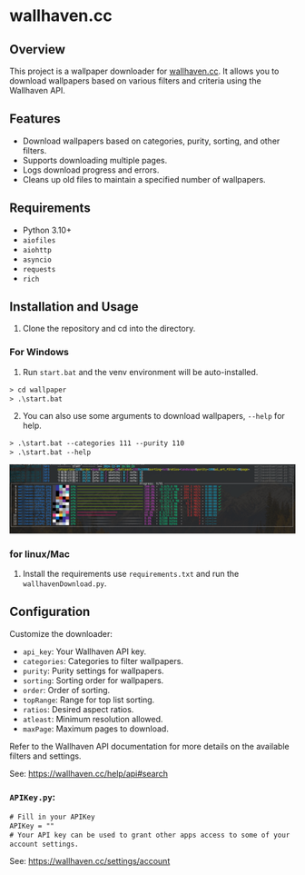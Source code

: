 # wallhaven.cc

## Overview
This project is a wallpaper downloader for [wallhaven.cc](https://wallhaven.cc). It allows you to download wallpapers based on various filters and criteria using the Wallhaven API.

## Features
- Download wallpapers based on categories, purity, sorting, and other filters.
- Supports downloading multiple pages.
- Logs download progress and errors.
- Cleans up old files to maintain a specified number of wallpapers.

## Requirements
- Python 3.10+
- `aiofiles`
- `aiohttp`
- `asyncio`
- `requests`
- `rich`

## Installation and Usage
1. Clone the repository and cd into the directory.

### For Windows
1. Run `start.bat` and the venv environment will be auto-installed.

```shell
> cd wallpaper
> .\start.bat
```
2. You can also use some arguments to download wallpapers, `--help` for help.
```shell
> .\start.bat --categories 111 --purity 110
> .\start.bat --help
```

![alt text](screenshots/screenshot.png)

### for linux/Mac
1. Install the requirements use `requirements.txt` and run the `wallhavenDownload.py`.

## Configuration
Customize the downloader:
- `api_key`: Your Wallhaven API key.
- `categories`: Categories to filter wallpapers.
- `purity`: Purity settings for wallpapers.
- `sorting`: Sorting order for wallpapers.
- `order`: Order of sorting.
- `topRange`: Range for top list sorting.
- `ratios`: Desired aspect ratios.
- `atleast`: Minimum resolution allowed.
- `maxPage`: Maximum pages to download.

Refer to the Wallhaven API documentation for more details on the available filters and settings.

See: https://wallhaven.cc/help/api#search

### `APIKey.py`:
```
# Fill in your APIKey
APIKey = ""
# Your API key can be used to grant other apps access to some of your account settings.
```
See: https://wallhaven.cc/settings/account

